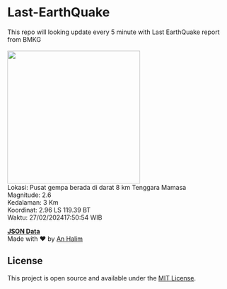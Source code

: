 # Last-EarthQuake
This repo will looking update every 5 minute with Last EarthQuake report from BMKG
<br>
<br>
<img src="https://static.bmkg.go.id/20240227175054.mmi.jpg" width="300"/>
<br>
Lokasi: Pusat gempa berada di darat 8 km Tenggara Mamasa <br>
Magnitude: 2.6 <br>
Kedalaman: 3 Km <br>
Koordinat: 2.96 LS 119.39 BT <br>
Waktu: 27/02/202417:50:54 WIB <br>

<a href="./data/data.json">**JSON Data**</a>
<br>
Made with ❤️ by <a href="https://github.com/an-halim">An Halim</a>
## License

This project is open source and available under the [MIT License](LICENSE).
